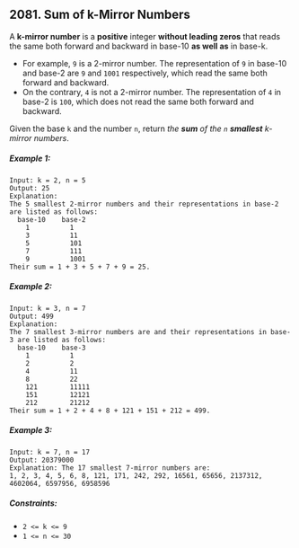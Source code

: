 ## 2081. Sum of k-Mirror Numbers

A **k-mirror number** is a **positive** integer **without leading zeros** that reads the same both forward and backward in base-10 **as well as** in base-k.

* For example, ```9``` is a 2-mirror number. The representation of ```9``` in base-10 and base-2 are ```9``` and ```1001``` respectively, which read the same both forward and backward.
* On the contrary, ```4``` is not a 2-mirror number. The representation of ```4``` in base-2 is ```100```, which does not read the same both forward and backward.

Given the base ```k``` and the number ```n```, return *the **sum** of the ```n``` **smallest** k-mirror numbers*.

##### Example 1:
```
Input: k = 2, n = 5
Output: 25
Explanation:
The 5 smallest 2-mirror numbers and their representations in base-2 are listed as follows:
  base-10    base-2
    1          1
    3          11
    5          101
    7          111
    9          1001
Their sum = 1 + 3 + 5 + 7 + 9 = 25.
```
##### Example 2:
```
Input: k = 3, n = 7
Output: 499
Explanation:
The 7 smallest 3-mirror numbers are and their representations in base-3 are listed as follows:
  base-10    base-3
    1          1
    2          2
    4          11
    8          22
    121        11111
    151        12121
    212        21212
Their sum = 1 + 2 + 4 + 8 + 121 + 151 + 212 = 499.
```
##### Example 3:
```
Input: k = 7, n = 17
Output: 20379000
Explanation: The 17 smallest 7-mirror numbers are:
1, 2, 3, 4, 5, 6, 8, 121, 171, 242, 292, 16561, 65656, 2137312, 4602064, 6597956, 6958596
```

##### Constraints:

* ```2 <= k <= 9```
* ```1 <= n <= 30```